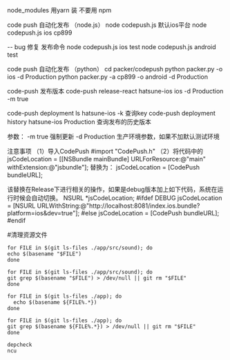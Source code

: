 

node_modules 用yarn 装 不要用 npm


code push 自动化发布 （node.js）
node codepush.js     默认ios平台
node codepush.js ios cp899 


-- bug 修复 发布命令
node codepush.js ios test
node codepush.js android test


code push 自动化发布 （python）
cd packer/codepush
python packer.py -o ios -d Production
python packer.py -a cp899 -o android -d Production

code-push 发布版本
code-push release-react hatsune-ios ios -d Production -m true

code-push deployment ls hatsune-ios -k 查询key
code-push deployment history hatsune-ios Production 查询发布的历史版本

 参数：
-m true 强制更新
-d Production 生产环境参数，如果不加默认测试环境


注意事项
（1）导入CodePush
#import "CodePush.h"
（2）将代码中的
jsCodeLocation = [[NSBundle mainBundle] URLForResource:@"main" withExtension:@"jsbundle"];
替换为：
jsCodeLocation = [CodePush bundleURL];

该替换在Release下进行相关的操作，如果是debug版本加上如下代码，系统在运行时候会自动切换。
NSURL *jsCodeLocation;
#ifdef DEBUG
jsCodeLocation = [NSURL URLWithString:@"http://localhost:8081/index.ios.bundle?platform=ios&dev=true"];
#else
jsCodeLocation = [CodePush bundleURL];
#endif

#清理资源文件
```
for FILE in $(git ls-files ./app/src/sound); do
echo $(basename "$FILE")
done
```
```
for FILE in $(git ls-files ./app/src/sound); do
git grep $(basename "$FILE") > /dev/null || git rm "$FILE"
done
```
```
for FILE in $(git ls-files ./app); do
  echo $(basename ${FILE%.*})
done
```
```
for FILE in $(git ls-files ./app); do
git grep $(basename ${FILE%.*}) > /dev/null || git rm "$FILE"
done
```
```
depcheck
ncu
```
